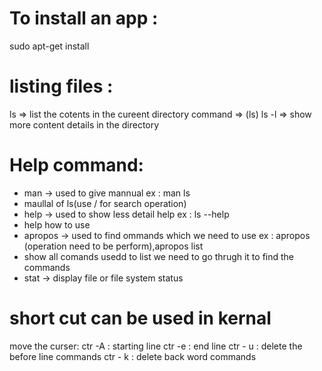 # To install an app :
  sudo apt-get install<package-name>

# listing files :
ls => list the cotents in the cureent directory 
command => (ls)
ls -l => show more content details in the directory 


# Help command:
* man -> used to give mannual ex : man ls
* maullal of ls(use / for search operation)
* help -> used to show less detail help ex : ls --help
* help how to use
* apropos -> used to find ommands which we need to use ex : apropos (operation need to be perform),apropos list
* show all comands usedd to list we need to go thrugh it to find the commands
* stat -> display file or file system status


# short cut can be used in kernal
move the curser:
ctr -A : starting line
ctr -e : end line
ctr - u : delete the before line commands
ctr - k : delete back word commands




